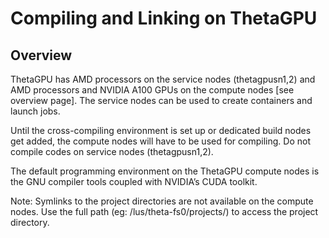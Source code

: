 # Compiling and Linking on ThetaGPU
## Overview
ThetaGPU has AMD processors on the service nodes (thetagpusn1,2) and AMD processors and NVIDIA A100 GPUs on the compute nodes [see overview page]. The service nodes can be used to create containers and launch jobs.

Until the cross-compiling environment is set up or dedicated build nodes get added, the compute nodes will have to be used for compiling. Do not compile codes on service nodes (thetagpusn1,2).

The default programming environment on the ThetaGPU compute nodes is the GNU compiler tools coupled with NVIDIA’s CUDA toolkit. 

Note: Symlinks to the project directories are not available on the compute nodes. Use the full path (eg: /lus/theta-fs0/projects/<projectname>) to access the project directory.

